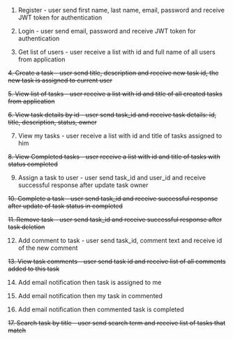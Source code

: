1. Register - user send first name, last name, email, password and receive JWT token for authentication

2. Login - user send email, password and receive JWT token for authentication

3. Get list of users - user receive a list with id and full name of all users from application

~~4. Create a task - user send title, description and receive new task id, the new task is assigned to current user~~

~~5. View list of tasks - user receive a list with id and title of all created tasks from application~~

~~6. View task details by id - user send task_id and receive task details: id, title, description, status, owner~~

7. View my tasks - user receive a list with id and title of tasks assigned to him

~~8. View Completed tasks - user receive a list with id and title of tasks with status completed~~

9. Assign a task to user - user send task_id and user_id and receive successful response after update task owner

~~10. Complete a task - user send task_id and receive successful response after update of task status in completed~~

~~11. Remove task - user send task_id and receive successful response after task deletion~~

12. Add comment to task - user send task_id, comment text and receive id of the new comment

~~13. View task comments - user send task id and receive list of all comments added to this task~~

14. Add email notification then task is assigned to me

15. Add email notification then my task in commented

16. Add email notification then commented task is completed

~~17. Search task by title - user send search term and receive list of tasks that match~~
